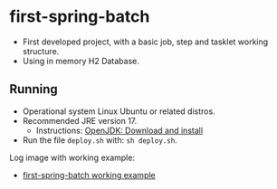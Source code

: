 # first-spring-batch
- First developed project, with a basic job, step and tasklet working structure.
- Using in memory H2 Database.

## Running
- Operational system Linux Ubuntu or related distros.
- Recommended JRE version 17.
    - Instructions: [OpenJDK: Download and install](https://openjdk.org/install/)
- Run the file `deploy.sh` with: `sh deploy.sh`.

Log image with working example:
- [first-spring-batch working example](https://imgur.com/a/J7DsfVl)